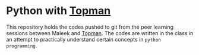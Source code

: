 # Python with [Topman](https://github.com/tpauldike)
This repository holds the codes pushed to git from the peer learning sessions between Maleek and [Topman](https://github.com/tpauldike).
The codes are written in the class in an attempt to practically understand certain concepts in `python programming`.
